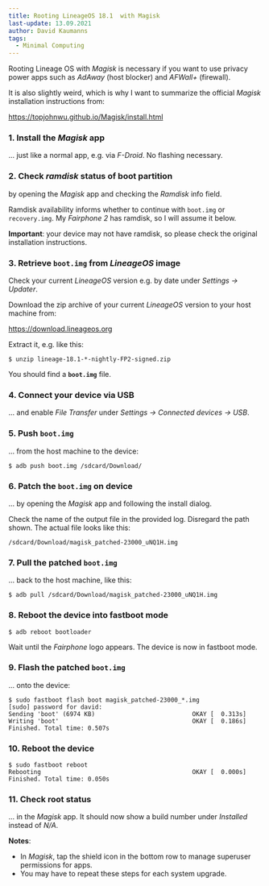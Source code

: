 ```yaml
---
title: Rooting LineageOS 18.1  with Magisk
last-update: 13.09.2021
author: David Kaumanns
tags:
  - Minimal Computing
---
```


Rooting Lineage OS with *Magisk* is necessary if you want to use privacy power apps such as *AdAway* (host blocker) and *AFWall+* (firewall).

It is also slightly weird, which is why I want to summarize the official *Magisk* installation instructions from:

<https://topjohnwu.github.io/Magisk/install.html>

### 1. Install the *Magisk* app

... just like a normal app, e.g. via *F-Droid*. No flashing necessary.

### 2. Check *ramdisk* status of boot partition

by opening the *Magisk* app and checking the *Ramdisk* info field.

Ramdisk availability informs whether to continue with `boot.img` or `recovery.img`. My *Fairphone 2* has ramdisk, so I will assume it below.

**Important**: your device may not have ramdisk, so please check the original installation instructions.

### 3. Retrieve `boot.img` from *LineageOS* image

Check your current *LineageOS* version e.g. by date under *Settings -> Updater*.

Download the zip archive of your current *LineageOS* version to your host machine from:

<https://download.lineageos.org>

Extract it, e.g. like this:

```
$ unzip lineage-18.1-*-nightly-FP2-signed.zip
```

You should find a **`boot.img`** file.

### 4. Connect your device via USB

... and enable *File Transfer* under *Settings -> Connected devices -> USB*.

### 5. Push `boot.img`

... from the host machine to the device:

```
$ adb push boot.img /sdcard/Download/
```

### 6. Patch the `boot.img` on device

... by opening the *Magisk* app and following the install dialog.

Check the name of the output file in the provided log.
Disregard the path shown.
The actual file looks like this:

```
/sdcard/Download/magisk_patched-23000_uNQ1H.img
```

### 7. Pull the **patched `boot.img`**

... back to the host machine, like this:

```
$ adb pull /sdcard/Download/magisk_patched-23000_uNQ1H.img
```

### 8. Reboot the device into fastboot mode

```
$ adb reboot bootloader
```

Wait until the *Fairphone* logo appears.
The device is now in fastboot mode.

### 9. Flash the patched `boot.img`

... onto the device:

```{.bash}
$ sudo fastboot flash boot magisk_patched-23000_*.img
[sudo] password for david:
Sending 'boot' (6974 KB)                           OKAY [  0.313s]
Writing 'boot'                                     OKAY [  0.186s]
Finished. Total time: 0.507s
```

### 10. Reboot the device

```{.bash}
$ sudo fastboot reboot
Rebooting                                          OKAY [  0.000s]
Finished. Total time: 0.050s
```

### 11. Check root status

... in the *Magisk* app.
It should now show a build number under *Installed* instead of *N/A*.

**Notes**:

- In *Magisk*, tap the shield icon in the bottom row to manage superuser permissions for apps.
- You may have to repeat these steps for each system upgrade.
